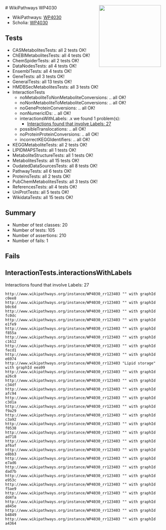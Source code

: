 <img style="float: right; width: 200px" src="https://upload.wikimedia.org/wikipedia/commons/thumb/8/83/Wplogo_with_text_500.png/640px-Wplogo_with_text_500.png" />
# WikiPathways WP4030

* WikiPathways: [WP4030](https://new.wikipathways.org/pathways/WP4030)
* Scholia: [WP4030](https://scholia.toolforge.org/wikipathways/WP4030)
## Tests
* CASMetabolitesTests: all 2 tests OK!
* ChEBIMetabolitesTests: all 4 tests OK!
* ChemSpiderTests: all 2 tests OK!
* DataNodesTests: all 4 tests OK!
* EnsemblTests: all 4 tests OK!
* GeneTests: all 3 tests OK!
* GeneralTests: all 13 tests OK!
* HMDBSecMetabolitesTests: all 3 tests OK!
* InteractionTests
    * noMetaboliteToNonMetaboliteConversions: .. all OK!
    * noNonMetaboliteToMetaboliteConversions: .. all OK!
    * noGeneProteinConversions: .. all OK!
    * nonNumericIDs: .. all OK!
    * interactionsWithLabels: .x we found 1 problem(s):
        * [Interactions found that involve Labels: 27](#fe97a8de)
    * possibleTranslocations: .. all OK!
    * noProteinProteinConversions: .. all OK!
    * incorrectKEGGIdentifiers: .. all OK!
* KEGGMetaboliteTests: all 2 tests OK!
* LIPIDMAPSTests: all 1 tests OK!
* MetaboliteStructureTests: all 1 tests OK!
* MetabolitesTests: all 15 tests OK!
* OudatedDataSourcesTests: all 8 tests OK!
* PathwayTests: all 6 tests OK!
* ProteinsTests: all 2 tests OK!
* PubChemMetabolitesTests: all 3 tests OK!
* ReferencesTests: all 4 tests OK!
* UniProtTests: all 5 tests OK!
* WikidataTests: all 15 tests OK!


## Summary

* Number of test classes: 20
* Number of tests: 105
* Number of assertions: 210
* Number of fails: 1

## Fails

<a name="fe97a8de" />

## InteractionTests.interactionsWithLabels

Interactions found that involve Labels: 27
```
http://www.wikipathways.org/instance/WP4030_rr123403 "" with graphId c0ee8
http://www.wikipathways.org/instance/WP4030_rr123403 "" with graphId b0c6d
http://www.wikipathways.org/instance/WP4030_rr123403 "" with graphId fc0dc
http://www.wikipathways.org/instance/WP4030_rr123403 "" with graphId e1fe9
http://www.wikipathways.org/instance/WP4030_rr123403 "" with graphId f855a
http://www.wikipathways.org/instance/WP4030_rr123403 "" with graphId c1612
http://www.wikipathways.org/instance/WP4030_rr123403 "" with graphId fecd1
http://www.wikipathways.org/instance/WP4030_rr123403 "" with graphId e6974
http://www.wikipathways.org/instance/WP4030_rr123403 "Lipid storage" with graphId eea99
http://www.wikipathways.org/instance/WP4030_rr123403 "" with graphId a26c8
http://www.wikipathways.org/instance/WP4030_rr123403 "" with graphId c34df
http://www.wikipathways.org/instance/WP4030_rr123403 "" with graphId afc94
http://www.wikipathways.org/instance/WP4030_rr123403 "" with graphId c3d1a
http://www.wikipathways.org/instance/WP4030_rr123403 "" with graphId f9a29
http://www.wikipathways.org/instance/WP4030_rr123403 "" with graphId c3a92
http://www.wikipathways.org/instance/WP4030_rr123403 "" with graphId f0538
http://www.wikipathways.org/instance/WP4030_rr123403 "" with graphId ad718
http://www.wikipathways.org/instance/WP4030_rr123403 "" with graphId af6af
http://www.wikipathways.org/instance/WP4030_rr123403 "" with graphId e8bb3
http://www.wikipathways.org/instance/WP4030_rr123403 "" with graphId e7ad6
http://www.wikipathways.org/instance/WP4030_rr123403 "" with graphId dad7b
http://www.wikipathways.org/instance/WP4030_rr123403 "" with graphId e953c
http://www.wikipathways.org/instance/WP4030_rr123403 "" with graphId f5ae9
http://www.wikipathways.org/instance/WP4030_rr123403 "" with graphId dd4fa
http://www.wikipathways.org/instance/WP4030_rr123403 "" with graphId a845e
http://www.wikipathways.org/instance/WP4030_rr123403 "" with graphId b4849
http://www.wikipathways.org/instance/WP4030_rr123403 "" with graphId a4364
```

